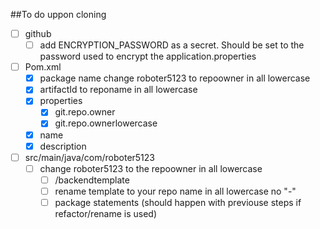 ##To do uppon cloning

- [ ] github
    - [ ] add ENCRYPTION_PASSWORD as a secret. Should be set to the password used to encrypt the application.properties 

- [ ] Pom.xml
    - [x] package name change roboter5123 to repoowner in all lowercase
    - [x] artifactId to reponame in all lowercase
    - [x] properties
        - [x] git.repo.owner
        - [x] git.repo.ownerlowercase
    - [x] name
    - [x] description
- [ ] src/main/java/com/roboter5123
    - [ ] change roboter5123 to the repoowner in all lowercase
        - [ ] /backendtemplate
        - [ ] rename template to your repo name in all lowercase no "-"
        - [ ] package statements (should happen with previouse steps if refactor/rename is used)
